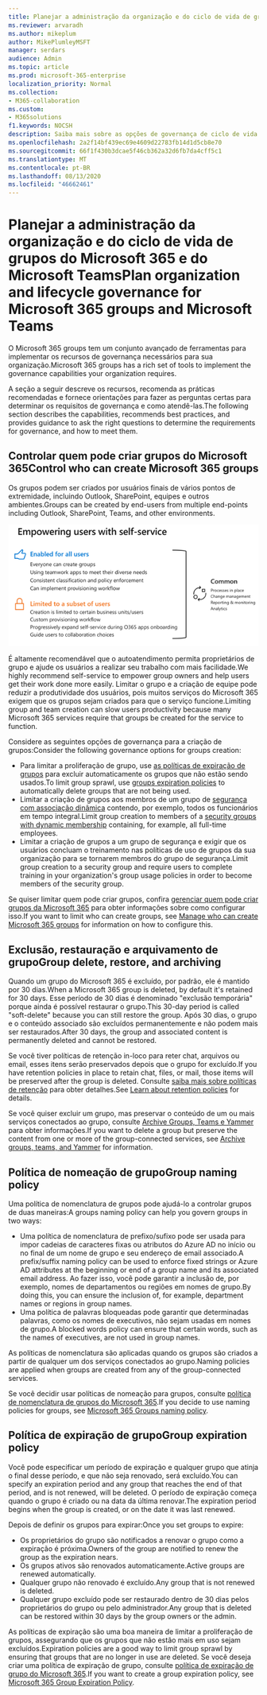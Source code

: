 ```yaml
---
title: Planejar a administração da organização e do ciclo de vida de grupos do Microsoft 365 e do Microsoft Teams
ms.reviewer: arvaradh
ms.author: mikeplum
author: MikePlumleyMSFT
manager: serdars
audience: Admin
ms.topic: article
ms.prod: microsoft-365-enterprise
localization_priority: Normal
ms.collection:
- M365-collaboration
ms.custom:
- M365solutions
f1.keywords: NOCSH
description: Saiba mais sobre as opções de governança de ciclo de vida para ferramentas de colaboração no Microsoft 365
ms.openlocfilehash: 2a2f14bf439ec69e4609d22783fb14d1d5cb8e70
ms.sourcegitcommit: 66f1f430b3dcae5f46cb362a32d6fb7da4cff5c1
ms.translationtype: MT
ms.contentlocale: pt-BR
ms.lasthandoff: 08/13/2020
ms.locfileid: "46662461"
---
```

# <a name="plan-organization-and-lifecycle-governance-for-microsoft-365-groups-and-microsoft-teams"></a><span data-ttu-id="abf50-103">Planejar a administração da organização e do ciclo de vida de grupos do Microsoft 365 e do Microsoft Teams</span><span class="sxs-lookup"><span data-stu-id="abf50-103">Plan organization and lifecycle governance for Microsoft 365 groups and Microsoft Teams</span></span>

<span data-ttu-id="abf50-104">O Microsoft 365 groups tem um conjunto avançado de ferramentas para implementar os recursos de governança necessários para sua organização.</span><span class="sxs-lookup"><span data-stu-id="abf50-104">Microsoft 365 groups has a rich set of tools to implement the governance capabilities your organization requires.</span></span> 

<span data-ttu-id="abf50-105">A seção a seguir descreve os recursos, recomenda as práticas recomendadas e fornece orientações para fazer as perguntas certas para determinar os requisitos de governança e como atendê-las.</span><span class="sxs-lookup"><span data-stu-id="abf50-105">The following section describes the capabilities, recommends best practices, and provides guidance to ask the right questions to determine the requirements for governance, and how to meet them.</span></span>

## <a name="control-who-can-create-microsoft-365-groups"></a><span data-ttu-id="abf50-106">Controlar quem pode criar grupos do Microsoft 365</span><span class="sxs-lookup"><span data-stu-id="abf50-106">Control who can create Microsoft 365 groups</span></span>

<span data-ttu-id="abf50-107">Os grupos podem ser criados por usuários finais de vários pontos de extremidade, incluindo Outlook, SharePoint, equipes e outros ambientes.</span><span class="sxs-lookup"><span data-stu-id="abf50-107">Groups can be created by end-users from multiple end-points including Outlook, SharePoint, Teams, and other environments.</span></span>

![DESC de imagem](../media/04.png)

<span data-ttu-id="abf50-109">É altamente recomendável que o autoatendimento permita proprietários de grupo e ajude os usuários a realizar seu trabalho com mais facilidade.</span><span class="sxs-lookup"><span data-stu-id="abf50-109">We highly recommend self-service to empower group owners and help users get their work done more easily.</span></span> <span data-ttu-id="abf50-110">Limitar o grupo e a criação de equipe pode reduzir a produtividade dos usuários, pois muitos serviços do Microsoft 365 exigem que os grupos sejam criados para que o serviço funcione.</span><span class="sxs-lookup"><span data-stu-id="abf50-110">Limiting group and team creation can slow users productivity because many Microsoft 365 services require that groups be created for the service to function.</span></span>

<span data-ttu-id="abf50-111">Considere as seguintes opções de governança para a criação de grupos:</span><span class="sxs-lookup"><span data-stu-id="abf50-111">Consider the following governance options for groups creation:</span></span>

- <span data-ttu-id="abf50-112">Para limitar a proliferação de grupo, use [as políticas de expiração de grupos](microsoft-365-groups-expiration-policy.md) para excluir automaticamente os grupos que não estão sendo usados.</span><span class="sxs-lookup"><span data-stu-id="abf50-112">To limit group sprawl, use [groups expiration policies](microsoft-365-groups-expiration-policy.md) to automatically delete groups that are not being used.</span></span>
- <span data-ttu-id="abf50-113">Limitar a criação de grupos aos membros de um grupo de [segurança com associação dinâmica](https://docs.microsoft.com/azure/active-directory/users-groups-roles/groups-create-rule) contendo, por exemplo, todos os funcionários em tempo integral.</span><span class="sxs-lookup"><span data-stu-id="abf50-113">Limit group creation to members of a [security groups with dynamic membership](https://docs.microsoft.com/azure/active-directory/users-groups-roles/groups-create-rule) containing, for example, all full-time employees.</span></span>
- <span data-ttu-id="abf50-114">Limitar a criação de grupos a um grupo de segurança e exigir que os usuários concluam o treinamento nas políticas de uso de grupos da sua organização para se tornarem membros do grupo de segurança.</span><span class="sxs-lookup"><span data-stu-id="abf50-114">Limit group creation to a security group and require users to complete training in your organization's group usage policies in order to become members of the security group.</span></span>

<span data-ttu-id="abf50-115">Se quiser limitar quem pode criar grupos, confira [gerenciar quem pode criar grupos da Microsoft 365](manage-creation-of-groups.md) para obter informações sobre como configurar isso.</span><span class="sxs-lookup"><span data-stu-id="abf50-115">If you want to limit who can create groups, see [Manage who can create Microsoft 365 groups](manage-creation-of-groups.md) for information on how to configure this.</span></span>

## <a name="group-delete-restore-and-archiving"></a><span data-ttu-id="abf50-116">Exclusão, restauração e arquivamento de grupo</span><span class="sxs-lookup"><span data-stu-id="abf50-116">Group delete, restore, and archiving</span></span>

<span data-ttu-id="abf50-117">Quando um grupo do Microsoft 365 é excluído, por padrão, ele é mantido por 30 dias.</span><span class="sxs-lookup"><span data-stu-id="abf50-117">When a Microsoft 365 group is deleted, by default it's retained for 30 days.</span></span> <span data-ttu-id="abf50-118">Esse período de 30 dias é denominado "exclusão temporária" porque ainda é possível restaurar o grupo.</span><span class="sxs-lookup"><span data-stu-id="abf50-118">This 30-day period is called "soft-delete" because you can still restore the group.</span></span> <span data-ttu-id="abf50-119">Após 30 dias, o grupo e o conteúdo associado são excluídos permanentemente e não podem mais ser restaurados.</span><span class="sxs-lookup"><span data-stu-id="abf50-119">After 30 days, the group and associated content is permanently deleted and cannot be restored.</span></span>

<span data-ttu-id="abf50-120">Se você tiver políticas de retenção in-loco para reter chat, arquivos ou email, esses itens serão preservados depois que o grupo for excluído.</span><span class="sxs-lookup"><span data-stu-id="abf50-120">If you have retention policies in place to retain chat, files, or mail, those items will be preserved after the group is deleted.</span></span> <span data-ttu-id="abf50-121">Consulte [saiba mais sobre políticas de retenção](https://docs.microsoft.com/microsoft-365/compliance/retention-policies) para obter detalhes.</span><span class="sxs-lookup"><span data-stu-id="abf50-121">See [Learn about retention policies](https://docs.microsoft.com/microsoft-365/compliance/retention-policies) for details.</span></span>

<span data-ttu-id="abf50-122">Se você quiser excluir um grupo, mas preservar o conteúdo de um ou mais serviços conectados ao grupo, consulte [Archive Groups, Teams e Yammer](end-life-cycle-groups-teams-sites-yammer.md) para obter informações.</span><span class="sxs-lookup"><span data-stu-id="abf50-122">If you want to delete a group but preserve the content from one or more of the group-connected services, see [Archive groups, teams, and Yammer](end-life-cycle-groups-teams-sites-yammer.md) for information.</span></span>

## <a name="group-naming-policy"></a><span data-ttu-id="abf50-123">Política de nomeação de grupo</span><span class="sxs-lookup"><span data-stu-id="abf50-123">Group naming policy</span></span>

<span data-ttu-id="abf50-124">Uma política de nomenclatura de grupos pode ajudá-lo a controlar grupos de duas maneiras:</span><span class="sxs-lookup"><span data-stu-id="abf50-124">A groups naming policy can help you govern groups in two ways:</span></span>

- <span data-ttu-id="abf50-125">Uma política de nomenclatura de prefixo/sufixo pode ser usada para impor cadeias de caracteres fixas ou atributos do Azure AD no início ou no final de um nome de grupo e seu endereço de email associado.</span><span class="sxs-lookup"><span data-stu-id="abf50-125">A prefix/suffix naming policy can be used to enforce fixed strings or Azure AD attributes at the beginning or end of a group name and its associated email address.</span></span> <span data-ttu-id="abf50-126">Ao fazer isso, você pode garantir a inclusão de, por exemplo, nomes de departamentos ou regiões em nomes de grupo.</span><span class="sxs-lookup"><span data-stu-id="abf50-126">By doing this, you can ensure the inclusion of, for example, department names or regions in group names.</span></span>
- <span data-ttu-id="abf50-127">Uma política de palavras bloqueadas pode garantir que determinadas palavras, como os nomes de executivos, não sejam usadas em nomes de grupo.</span><span class="sxs-lookup"><span data-stu-id="abf50-127">A blocked words policy can ensure that certain words, such as the names of executives, are not used in group names.</span></span>

<span data-ttu-id="abf50-128">As políticas de nomenclatura são aplicadas quando os grupos são criados a partir de qualquer um dos serviços conectados ao grupo.</span><span class="sxs-lookup"><span data-stu-id="abf50-128">Naming policies are applied when groups are created from any of the group-connected services.</span></span>

<span data-ttu-id="abf50-129">Se você decidir usar políticas de nomeação para grupos, consulte [política de nomenclatura de grupos do Microsoft 365](groups-naming-policy.md).</span><span class="sxs-lookup"><span data-stu-id="abf50-129">If you decide to use naming policies for groups, see [Microsoft 365 Groups naming policy](groups-naming-policy.md).</span></span>

## <a name="group-expiration-policy"></a><span data-ttu-id="abf50-130">Política de expiração de grupo</span><span class="sxs-lookup"><span data-stu-id="abf50-130">Group expiration policy</span></span>

<span data-ttu-id="abf50-131">Você pode especificar um período de expiração e qualquer grupo que atinja o final desse período, e que não seja renovado, será excluído.</span><span class="sxs-lookup"><span data-stu-id="abf50-131">You can specify an expiration period and any group that reaches the end of that period, and is not renewed, will be deleted.</span></span> <span data-ttu-id="abf50-132">O período de expiração começa quando o grupo é criado ou na data da última renovar.</span><span class="sxs-lookup"><span data-stu-id="abf50-132">The expiration period begins when the group is created, or on the date it was last renewed.</span></span>

<span data-ttu-id="abf50-133">Depois de definir os grupos para expirar:</span><span class="sxs-lookup"><span data-stu-id="abf50-133">Once you set groups to expire:</span></span>
- <span data-ttu-id="abf50-134">Os proprietários do grupo são notificados a renovar o grupo como a expiração é próxima.</span><span class="sxs-lookup"><span data-stu-id="abf50-134">Owners of the group are notified to renew the group as the expiration nears.</span></span>
- <span data-ttu-id="abf50-135">Os grupos ativos são renovados automaticamente.</span><span class="sxs-lookup"><span data-stu-id="abf50-135">Active groups are renewed automatically.</span></span>
- <span data-ttu-id="abf50-136">Qualquer grupo não renovado é excluído.</span><span class="sxs-lookup"><span data-stu-id="abf50-136">Any group that is not renewed is deleted.</span></span>
- <span data-ttu-id="abf50-137">Qualquer grupo excluído pode ser restaurado dentro de 30 dias pelos proprietários do grupo ou pelo administrador.</span><span class="sxs-lookup"><span data-stu-id="abf50-137">Any group that is deleted can be restored within 30 days by the group owners or the admin.</span></span>

<span data-ttu-id="abf50-138">As políticas de expiração são uma boa maneira de limitar a proliferação de grupos, assegurando que os grupos que não estão mais em uso sejam excluídos.</span><span class="sxs-lookup"><span data-stu-id="abf50-138">Expiration policies are a good way to limit group sprawl by ensuring that groups that are no longer in use are deleted.</span></span> <span data-ttu-id="abf50-139">Se você deseja criar uma política de expiração de grupo, consulte [política de expiração de grupo do Microsoft 365](microsoft-365-groups-expiration-policy.md).</span><span class="sxs-lookup"><span data-stu-id="abf50-139">If you want to create a group expiration policy, see [Microsoft 365 Group Expiration Policy](microsoft-365-groups-expiration-policy.md).</span></span>
